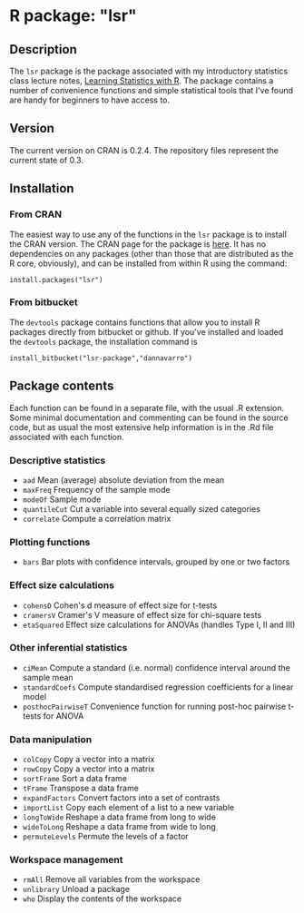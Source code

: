 # R package: "lsr"


## Description

The `lsr` package is the package associated with my introductory statistics class lecture notes, [Learning Statistics with R](http://ua.edu.au/ccs/teaching/lsr). The package contains a number of convenience functions and simple statistical tools that I've found are handy for beginners to have access to. 

## Version

The current version on CRAN is 0.2.4. The repository files represent the current state of 0.3.

## Installation

### From CRAN

The easiest way to use any of the functions in the `lsr` package is to install the CRAN version. The CRAN page for the package is [here](http://cran.r-project.org/web/packages/lsr/index.html"). It has no dependencies on any packages (other than those that are distributed as the R core, obviously), and can be installed from within R using the command:

`install.packages("lsr")` 

### From bitbucket

The `devtools` package contains functions that allow you to install R packages directly from bitbucket or github. If you've installed and loaded the `devtools` package, the installation command is

`install_bitbucket("lsr-package","dannavarro")`


## Package contents

Each function can be found in a separate file, with the usual .R extension. Some minimal documentation and commenting can be found in the source code, but as usual the most extensive help information is in the .Rd file associated with each function.

### Descriptive statistics

- `aad`	Mean (average) absolute deviation from the mean
- `maxFreq`	Frequency of the sample mode
- `modeOf`	Sample mode 
- `quantileCut`	Cut a variable into several equally sized categories
- `correlate` Compute a correlation matrix

### Plotting functions

- `bars` Bar plots with confidence intervals, grouped by one or two factors


### Effect size calculations

- `cohensD`	Cohen's d measure of effect size for t-tests
- `cramersV`	Cramer's V measure of effect size for chi-square tests
- `etaSquared`	Effect size calculations for ANOVAs (handles Type I, II and III)

### Other inferential statistics

- `ciMean`	Compute a standard (i.e. normal) confidence interval around the sample mean
- `standardCoefs`	Compute standardised regression coefficients for a linear model
- `posthocPairwiseT`	Convenience function for running post-hoc pairwise t-tests for ANOVA

### Data manipulation

- `colCopy`	Copy a vector into a matrix
- `rowCopy`	Copy a vector into a matrix
- `sortFrame`	Sort a data frame
- `tFrame`	Transpose a data frame
- `expandFactors`	Convert factors into a set of contrasts
- `importList`	Copy each element of a list to a new variable
- `longToWide`	Reshape a data frame from long to wide
- `wideToLong`	Reshape a data frame from wide to long
- `permuteLevels`	Permute the levels of a factor

### Workspace management

- `rmAll`	Remove all variables from the workspace
- `unlibrary`	Unload a package
- `who`	Display the contents of the workspace